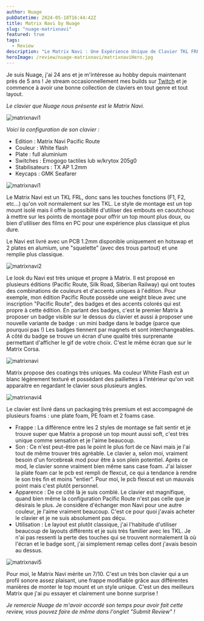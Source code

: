 ```yaml
---
author: Nuage
pubDatetime: 2024-05-18T16:44:42Z
title: Matrix Navi by Nuage
slug: "nuage-matrixnavi"
featured: true
tags:
  - Review
description: "Le Matrix Navi : Une Expérience Unique de Clavier TKL FRL par Nuage."
heroImage: /review/nuage-matrixnavi/matrixnaviHero.jpg
---
```


Je suis Nuage, j'ai 24 ans et je m'intéresse au hobby depuis maintenant près de 5 ans ! Je stream occasionnellement mes builds sur [Twitch](https://www.twitch.tv/nunuch) et je commence à avoir une bonne collection de claviers en tout genre et tout layout.

_Le clavier que Nuage nous présente est le Matrix Navi._

![matrixnavi1](/review/nuage-matrixnavi/matrixnavi1.jpg)

_Voici la configuration de son clavier :_

- Edition : Matrix Navi Pacific Route
- Couleur : White flash
- Plate : full aluminium
- Switches : Emogogo tactiles lub w/krytox 205g0
- Stabilisateurs : TX AP 1.2mm
- Keycaps : GMK Seafarer

![matrixnavi1](/review/nuage-matrixnavi/matrixnavi1.jpg)

Le Matrix Navi est un TKL FRL, donc sans les touches fonctions (F1, F2, etc...) qu'on voit normalement sur les TKL. Le style de montage est un top mount isolé mais il offre la possibilité d'utiliser des embouts en caoutchouc à mettre sur les points de montage pour offrir un top mount plus doux, ou bien d'utiliser des films en PC pour une expérience plus classique et plus dure.

Le Navi est livré avec un PCB 1.2mm disponible uniquement en hotswap et 2 plates en alumium, une "squelette" (avec des trous partout) et une remplie plus classique.

![matrixnavi2](/review/nuage-matrixnavi/matrixnavi2.jpg)

Le look du Navi est très unique et propre à Matrix. Il est proposé en plusieurs éditions (Pacific Route, Silk Road, Siberian Railway) qui ont toutes des combinations de couleurs et d'accents uniques à l'édition. Pour exemple, mon édition Pacific Route possède une weight bleue avec une inscription "Pacific Route", des badges et des accents colorés qui est propre à cette édition. En parlant des badges, c'est le premier Matrix à proposer un badge visible sur le dessus du clavier et aussi à proposer une nouvelle variante de badge : un mini badge dans le badge (parce que pourquoi pas !) Les badges tiennent par magnets et sont interchangeables. A côté du badge se trouve un écran d'une qualité très surprenante permettant d'afficher le gif de votre choix. C'est le même écran que sur le Matrix Corsa.

![matrixnavi](/review/nuage-matrixnavi/matrixnavi.gif)

Matrix propose des coatings très uniques. Ma couleur White Flash est un blanc légèrement texturé et possédant des paillettes à l'intérieur qu'on voit apparaitre en regardant le clavier sous plusieurs angles.

![matrixnavi4](/review/nuage-matrixnavi/matrixnavi4.jpg)

Le clavier est livré dans un packaging très premium et est accompagné de plusieurs foams :
une plate foam, PE foam et 2 foams case.

- Frappe : La différence entre les 2 styles de montage se fait sentir et je trouve super que Matrix a proposé un top mount aussi soft, c'est très unique comme sensation et je l'aime beaucoup.
- Son : Ce n'est peut-être pas le point le plus fort de ce Navi mais je l'ai tout de même trouver très agréable. Le clavier a, selon moi, vraiment besoin d'un forcebreak mod pour être à son plein potentiel. Après ce mod, le clavier sonne vraiment bien même sans case foam. J'ai laisser la plate foam car le pcb est rempli de flexcut, ce qui a tendance à rendre le son très fin et moins "entier". Pour moi, le pcb flexcut est un mauvais point mais c'est plutôt personnel.
- Apparence : De ce côté là je suis comblé. Le clavier est magnifique, quand bien même la configuration Pacific Route n'est pas celle que je désirais le plus. Je considère d'échanger mon Navi pour une autre couleur, je l'aime vraiment beaucoup. C'est ce pour quoi j'avais acheter le clavier et je ne suis absolument pas déçu.
- Utilisation : Le layout est plutôt classique, j'ai l'habitude d'utiliser beaucoup de layouts différents et je suis très familier avec les TKL. Je n'ai pas ressenti la perte des touches qui se trouvent normalement là où l'écran et le badge sont, j'ai simplement remap celles dont j'avais besoin au dessus.

![matrixnavi5](/review/nuage-matrixnavi/matrixnavi5.jpg)

Pour moi, le Matrix Navi mérite un 7/10. C'est un très bon clavier qui a un profil sonore assez plaisant, une frappe modifiable grâce aux différentes manières de monter le top mount et un style unique. C'est un des meilleurs Matrix que j'ai pu essayer et clairement une bonne surprise !

_Je remercie Nuage de m'avoir accordé son temps pour avoir fait cette review, vous pouvez faire de même dans l'onglet "Submit Review" !_
